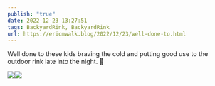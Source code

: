 ```yaml
---
publish: "true"
date: 2022-12-23 13:27:51
tags: BackyardRink, BackyardRink
url: https://ericmwalk.blog/2022/12/23/well-done-to.html
---
```


Well done to these kids braving the cold and putting good use to the outdoor rink late into the night. 🏒


![](https://ericmwalk.blog/uploads/2022/960d766d54.jpg)![](https://ericmwalk.blog/uploads/2022/1c6c6d84ea.jpg)